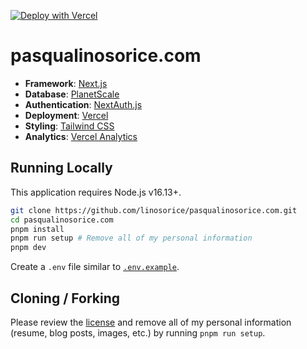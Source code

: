 [![Deploy with Vercel](https://vercel.com/button)](https://vercel.com/new/clone?repository-url=https%3A%2F%2Fgithub.com%2Flinosorice%2Fpasqualinosorice.com)

# pasqualinosorice.com

- **Framework**: [Next.js](https://nextjs.org/)
- **Database**: [PlanetScale](https://planetscale.com)
- **Authentication**: [NextAuth.js](https://next-auth.js.org)
- **Deployment**: [Vercel](https://vercel.com)
- **Styling**: [Tailwind CSS](https://tailwindcss.com)
- **Analytics**: [Vercel Analytics](https://vercel.com/analytics)

## Running Locally

This application requires Node.js v16.13+.

```bash
git clone https://github.com/linosorice/pasqualinosorice.com.git
cd pasqualinosorice.com
pnpm install
pnpm run setup # Remove all of my personal information
pnpm dev
```

Create a `.env` file similar to [`.env.example`](https://github.com/linosorice/pasqualinosorice.com/blob/main/.env.example).

## Cloning / Forking

Please review the [license](https://github.com/linosorice/pasqualinosorice.com/blob/main/LICENSE.txt) and remove all of my personal information (resume, blog posts, images, etc.) by running `pnpm run setup`.
